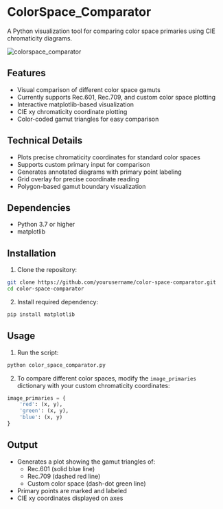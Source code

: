 # ColorSpace_Comparator
A Python visualization tool for comparing color space primaries using CIE chromaticity diagrams.

![colorspace_comparator](https://github.com/user-attachments/assets/884afed8-2990-425f-badc-0779fb9f7d5a)

## Features
- Visual comparison of different color space gamuts
- Currently supports Rec.601, Rec.709, and custom color space plotting
- Interactive matplotlib-based visualization
- CIE xy chromaticity coordinate plotting
- Color-coded gamut triangles for easy comparison

## Technical Details
- Plots precise chromaticity coordinates for standard color spaces
- Supports custom primary input for comparison
- Generates annotated diagrams with primary point labeling
- Grid overlay for precise coordinate reading
- Polygon-based gamut boundary visualization

## Dependencies
- Python 3.7 or higher
- matplotlib

## Installation

1. Clone the repository:
```bash
git clone https://github.com/yourusername/color-space-comparator.git
cd color-space-comparator
```

2. Install required dependency:
```bash
pip install matplotlib
```

## Usage
1. Run the script:
```bash
python color_space_comparator.py
```

2. To compare different color spaces, modify the `image_primaries` dictionary with your custom chromaticity coordinates:
```python
image_primaries = {
    'red': (x, y),
    'green': (x, y),
    'blue': (x, y)
}
```

## Output
- Generates a plot showing the gamut triangles of:
  - Rec.601 (solid blue line)
  - Rec.709 (dashed red line)
  - Custom color space (dash-dot green line)
- Primary points are marked and labeled
- CIE xy coordinates displayed on axes

